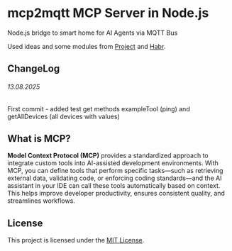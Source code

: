 # mcp2mqtt MCP Server in Node.js
Node.js bridge to smart home for AI Agents via MQTT Bus

Used ideas and some modules from [Project](https://github.com/munrexio/yandex2mqtt) and [Habr](https://habr.com/ru/post/465537/).

## ChangeLog
###### 13.08.2025
First commit - added test get methods exampleTool (ping) and getAllDevices (all devices with values)

## What is MCP?
**Model Context Protocol (MCP)** provides a standardized approach to integrate custom tools into AI-assisted development environments. With MCP, you can define tools that perform specific tasks—such as retrieving external data, validating code, or enforcing coding standards—and the AI assistant in your IDE can call these tools automatically based on context. This helps improve developer productivity, ensures consistent quality, and streamlines workflows.

## License
This project is licensed under the [MIT License](LICENSE).